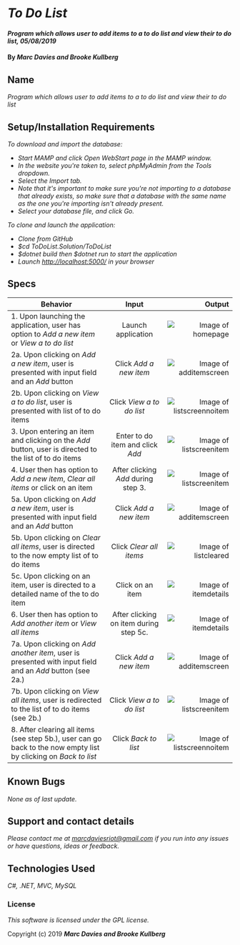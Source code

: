 # _To Do List_

#### _Program which allows user to add items to a to do list and view their to do list, 05/08/2019_

#### By _**Marc Davies and Brooke Kullberg**_

## Name

_Program which allows user to add items to a to do list and view their to do list_

## Setup/Installation Requirements

_To download and import the database:_

* _Start MAMP and click Open WebStart page in the MAMP window._
* _In the website you're taken to, select phpMyAdmin from the Tools dropdown._
* _Select the Import tab._
* _Note that it's important to make sure you're not importing to a database that already exists, so make sure that a database with the same name as the one you're importing isn't already present._
* _Select your database file, and click Go._

_To clone and launch the application:_

* _Clone from GitHub_
* _$cd ToDoList.Solution/ToDoList_
* _$dotnet build then $dotnet run to start the application_
* _Launch [http://localhost:5000/](http://localhost:5000/) in your browser_

## Specs

| Behavior | Input | Output |
| ------------- |:-------------:| -----:|
| 1. Upon launching the application, user has option to *Add a new item* or *View a to do list* | Launch application | ![Image of homepage](https://i.imgur.com/da8KI8G.png) |
| 2a. Upon clicking on *Add a new item*, user is presented with input field and an *Add* button | Click *Add a new item* | ![Image of additemscreen](https://i.imgur.com/LNIfJMp.png) |
| 2b. Upon clicking on  *View a to do list*, user is presented with list of to do items | Click  *View a to do list* | ![Image of listscreennoitem](https://i.imgur.com/rDCm0rB.png) |
| 3. Upon entering an item and clicking on the *Add* button, user is directed to the list of to do items | Enter to do item and click *Add* | ![Image of listscreenitem](https://i.imgur.com/LtFnxkj.png) |
| 4. User then has option to *Add a new item*, *Clear all items* or click on an item | After clicking *Add* during step 3. | ![Image of listscreenitem](https://i.imgur.com/LtFnxkj.png) |
| 5a. Upon clicking on *Add a new item*, user is presented with input field and an *Add* button | Click *Add a new item* | ![Image of additemscreen](https://i.imgur.com/LNIfJMp.png) |
| 5b. Upon clicking on *Clear all items*, user is directed to the now empty list of to do items | Click *Clear all items* | ![Image of listcleared](https://i.imgur.com/kBwqow2.png) |
| 5c. Upon clicking on an item, user is directed to a detailed name of the to do item | Click on an item | ![Image of itemdetails](https://i.imgur.com/xJI4NuZ.png) |
| 6. User then has option to *Add another item* or *View all items* | After clicking on item during step 5c. | ![Image of itemdetails](https://i.imgur.com/xJI4NuZ.png) |
| 7a. Upon clicking on *Add another item*, user is presented with input field and an *Add* button (see 2a.) | Click *Add a new item* | ![Image of additemscreen](https://i.imgur.com/LNIfJMp.png) |
| 7b. Upon clicking on  *View all items*, user is redirected to the list of to do items (see 2b.) | Click *View a to do list* | ![Image of listscreenitem](https://i.imgur.com/LtFnxkj.png) |
| 8. After clearing all items (see step 5b.), user can go back to the now empty list by clicking on *Back to list* | Click *Back to list* | ![Image of listscreennoitem](https://i.imgur.com/rDCm0rB.png) |

## Known Bugs

_None as of last update._

## Support and contact details

_Please contact me at marcdaviesriot@gmail.com if you run into any issues or have questions, ideas or feedback._

## Technologies Used

_C#, .NET, MVC, MySQL_

### License

*This software is licensed under the GPL license.*

Copyright (c) 2019 **_Marc Davies and Brooke Kullberg_**
